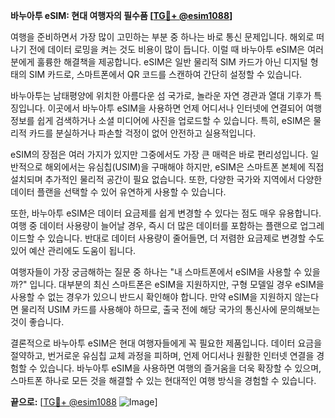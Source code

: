 **바누아투 eSIM: 현대 여행자의 필수품 [[TG💪+ @esim1088](https://t.me/s/esim1088)]**

여행을 준비하면서 가장 많이 고민하는 부분 중 하나는 바로 통신 문제입니다. 해외로 떠나기 전에 데이터 로밍을 켜는 것도 비용이 많이 듭니다. 이럴 때 바누아투 eSIM은 여러분에게 훌륭한 해결책을 제공합니다. eSIM은 일반 물리적 SIM 카드가 아닌 디지털 형태의 SIM 카드로, 스마트폰에서 QR 코드를 스캔하여 간단히 설정할 수 있습니다.

바누아투는 남태평양에 위치한 아름다운 섬 국가로, 놀라운 자연 경관과 열대 기후가 특징입니다. 이곳에서 바누아투 eSIM을 사용하면 언제 어디서나 인터넷에 연결되어 여행 정보를 쉽게 검색하거나 소셜 미디어에 사진을 업로드할 수 있습니다. 특히, eSIM은 물리적 카드를 분실하거나 파손할 걱정이 없어 안전하고 실용적입니다.

eSIM의 장점은 여러 가지가 있지만 그중에서도 가장 큰 매력은 바로 편리성입니다. 일반적으로 해외에서는 유심칩(USIM)을 구매해야 하지만, eSIM은 스마트폰 본체에 직접 설치되며 추가적인 물리적 공간이 필요 없습니다. 또한, 다양한 국가와 지역에서 다양한 데이터 플랜을 선택할 수 있어 유연하게 사용할 수 있습니다.

또한, 바누아투 eSIM은 데이터 요금제를 쉽게 변경할 수 있다는 점도 매우 유용합니다. 여행 중 데이터 사용량이 늘어날 경우, 즉시 더 많은 데이터를 포함하는 플랜으로 업그레이드할 수 있습니다. 반대로 데이터 사용량이 줄어들면, 더 저렴한 요금제로 변경할 수도 있어 예산 관리에도 도움이 됩니다.

여행자들이 가장 궁금해하는 질문 중 하나는 "내 스마트폰에서 eSIM을 사용할 수 있을까?" 입니다. 대부분의 최신 스마트폰은 eSIM을 지원하지만, 구형 모델일 경우 eSIM을 사용할 수 없는 경우가 있으니 반드시 확인해야 합니다. 만약 eSIM을 지원하지 않는다면 물리적 USIM 카드를 사용해야 하므로, 출국 전에 해당 국가의 통신사에 문의해보는 것이 좋습니다.

결론적으로 바누아투 eSIM은 현대 여행자들에게 꼭 필요한 제품입니다. 데이터 요금을 절약하고, 번거로운 유심칩 교체 과정을 피하며, 언제 어디서나 원활한 인터넷 연결을 경험할 수 있습니다. 바누아투 eSIM을 사용하면 여행의 즐거움을 더욱 확장할 수 있으며, 스마트폰 하나로 모든 것을 해결할 수 있는 현대적인 여행 방식을 경험할 수 있습니다.

**끝으로:** [[TG💪+ @esim1088](https://t.me/s/esim1088) ![Image](https://i.postimg.cc/Y0z9fWf4/image.png)]